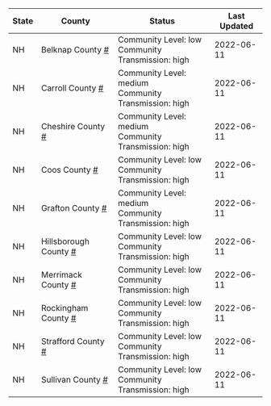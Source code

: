 State | County | Status | Last Updated
--- | --- | --- | --- 
NH | Belknap County <a href="#belknap_county">#</a> | <a name="belknap_county"></a>Community Level: low<br/>Community Transmission: high | 2022-06-11
NH | Carroll County <a href="#carroll_county">#</a> | <a name="carroll_county"></a>Community Level: medium<br/>Community Transmission: high | 2022-06-11
NH | Cheshire County <a href="#cheshire_county">#</a> | <a name="cheshire_county"></a>Community Level: medium<br/>Community Transmission: high | 2022-06-11
NH | Coos County <a href="#coos_county">#</a> | <a name="coos_county"></a>Community Level: low<br/>Community Transmission: high | 2022-06-11
NH | Grafton County <a href="#grafton_county">#</a> | <a name="grafton_county"></a>Community Level: medium<br/>Community Transmission: high | 2022-06-11
NH | Hillsborough County <a href="#hillsborough_county">#</a> | <a name="hillsborough_county"></a>Community Level: low<br/>Community Transmission: high | 2022-06-11
NH | Merrimack County <a href="#merrimack_county">#</a> | <a name="merrimack_county"></a>Community Level: low<br/>Community Transmission: high | 2022-06-11
NH | Rockingham County <a href="#rockingham_county">#</a> | <a name="rockingham_county"></a>Community Level: low<br/>Community Transmission: high | 2022-06-11
NH | Strafford County <a href="#strafford_county">#</a> | <a name="strafford_county"></a>Community Level: low<br/>Community Transmission: high | 2022-06-11
NH | Sullivan County <a href="#sullivan_county">#</a> | <a name="sullivan_county"></a>Community Level: low<br/>Community Transmission: high | 2022-06-11
